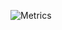 ![Metrics](https://beta-metrics.lecoq.io/miguelgargallo?template=classic&base.indepth=false&base.hireable=false&config.timezone=Etc%2FGMT-1)
